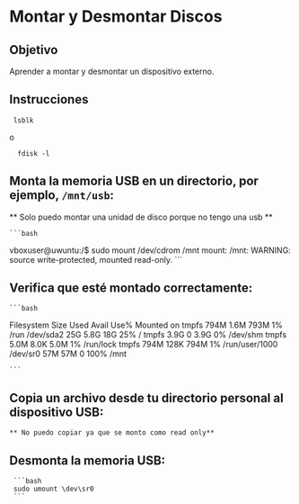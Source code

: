 # Montar y Desmontar Discos

## Objetivo

Aprender a montar y desmontar un dispositivo externo.

## Instrucciones

     lsblk
o

      fdisk -l
## Monta la memoria USB en un directorio, por ejemplo, `/mnt/usb`:      
** Solo puedo montar una unidad de disco porque no tengo una usb **

    ```bash
vboxuser@uwuntu:/$ sudo mount /dev/cdrom /mnt
mount: /mnt: WARNING: source write-protected, mounted read-only.
    ```
## Verifica que esté montado correctamente:

    ```bash
Filesystem      Size  Used Avail Use% Mounted on
tmpfs           794M  1.6M  793M   1% /run
/dev/sda2        25G  5.8G   18G  25% /
tmpfs           3.9G     0  3.9G   0% /dev/shm
tmpfs           5.0M  8.0K  5.0M   1% /run/lock
tmpfs           794M  128K  794M   1% /run/user/1000
/dev/sr0         57M   57M     0 100% /mnt

    ```
## Copia un archivo desde tu directorio personal al dispositivo USB:

    ** No puedo copiar ya que se monto como read only**
    
## Desmonta la memoria USB:

     ```bash
     sudo umount \dev\sr0
     ```
